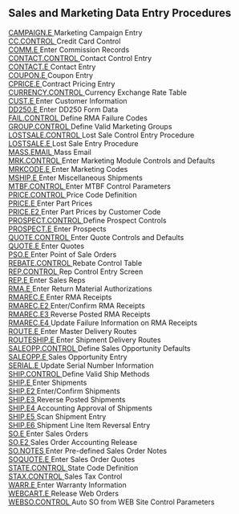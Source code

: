 ##  Sales and Marketing Data Entry Procedures

<PageHeader />

[ CAMPAIGN.E ](../../../rover/AP-OVERVIEW/AP-ENTRY/ACCT-CONTROL/ACCT-CONTROL-1/ar-e/CUST-E/CUST-E-1/CAMPAIGN-E) Marketing Campaign Entry   
[ CC.CONTROL ](../../../rover/AP-OVERVIEW/AP-ENTRY/ACCT-CONTROL/ACCT-CONTROL-1/ar-e/CUST-E/CUST-E-5/CC-CONTROL) Credit Card Control   
[ COMM.E ](COMM-E/README.md) Enter Commission Records   
[ CONTACT.CONTROL ](../../../rover/AP-OVERVIEW/AP-ENTRY/CONTACT-CONTROL) Contact Control Entry   
[ CONTACT.E ](../../../rover/AP-OVERVIEW/AP-ENTRY/VENDOR-E/VENDOR-E-2/CONTACT-E) Contact Entry   
[ COUPON.E ](COUPON-E/README.md) Coupon Entry   
[ CPRICE.E ](../../../rover/AP-OVERVIEW/AP-ENTRY/ACCT-CONTROL/ACCT-CONTROL-1/ar-e/CUST-E/CUST-E-1/CPRICE-E) Contract Pricing Entry   
[ CURRENCY.CONTROL ](../../../rover/AP-OVERVIEW/AP-ENTRY/AP-E/AP-E-1/CURRENCY-CONTROL) Currency Exchange Rate Table   
[ CUST.E ](../../../rover/AP-OVERVIEW/AP-ENTRY/ACCT-CONTROL/ACCT-CONTROL-1/ar-e/CUST-E) Enter Customer Information   
[ DD250.E ](DD250-E/README.md) Enter DD250 Form Data   
[ FAIL.CONTROL ](FAIL-CONTROL/README.md) Define RMA Failure Codes   
[ GROUP.CONTROL ](../../../rover/AP-OVERVIEW/AP-ENTRY/ACCT-CONTROL/ACCT-CONTROL-1/ar-e/CUST-E/CUST-E-1/CAMPAIGN-E/CAMPAIGN-E-1/GROUP-CONTROL) Define Valid Marketing Groups   
[ LOSTSALE.CONTROL ](LOSTSALE-CONTROL/README.md) Lost Sale Control Entry Procedure   
[ LOSTSALE.E ](LOSTSALE-E/README.md) Lost Sale Entry Procedure   
[ MASS.EMAIL ](MASS-EMAIL/README.md) Mass Email   
[ MRK.CONTROL ](../../../rover/AP-OVERVIEW/AP-ENTRY/AP-E/AP-E-1/CURRENCY-CONTROL/SO-E/MRK-CONTROL) Enter Marketing Module Controls and Defaults   
[ MRKCODE.E ](MRKCODE-E/README.md) Enter Marketing Codes   
[ MSHIP.E ](../../../rover/AP-OVERVIEW/AP-ENTRY/AP-E/AP-E-1/MSHIP-E) Enter Miscellaneous Shipments   
[ MTBF.CONTROL ](MTBF-CONTROL/README.md) Enter MTBF Control Parameters   
[ PRICE.CONTROL ](../../../rover/AP-OVERVIEW/AP-ENTRY/AP-E/AP-E-1/CURRENCY-CONTROL/SO-E/SO-E-1/PRICE-CONTROL) Price Code Definition   
[ PRICE.E ](../../../rover/AP-OVERVIEW/AP-ENTRY/ACCT-CONTROL/ACCT-CONTROL-1/ar-e/CUST-E/CUST-E-1/PRICE-E) Enter Part Prices   
[ PRICE.E2 ](PRICE-E2/README.md) Enter Part Prices by Customer Code   
[ PROSPECT.CONTROL ](PROSPECT-CONTROL/README.md) Define Prospect Controls   
[ PROSPECT.E ](PROSPECT-E/README.md) Enter Prospects   
[ QUOTE.CONTROL ](../../../rover/AP-OVERVIEW/AP-ENTRY/AP-E/AP-E-1/CURRENCY-CONTROL/SO-E/MRK-CONTROL/MRK-CONTROL-1/SOQUOTE-E/SOQUOTE-E-1/QUOTE-CONTROL) Enter Quote Controls and Defaults   
[ QUOTE.E ](../../../rover/AP-OVERVIEW/AP-ENTRY/AP-E/AP-E-1/CURRENCY-CONTROL/SO-E/MRK-CONTROL/MRK-CONTROL-1/SOQUOTE-E/QUOTE-E) Enter Quotes   
[ PSO.E ](../../../rover/AP-OVERVIEW/AP-ENTRY/AP-E/AP-E-1/MSHIP-E/MSHIP-E-2/Parts-E/PARTS-E-2/PSO-E) Enter Point of Sale Orders   
[ REBATE.CONTROL ](../../../rover/AP-OVERVIEW/AP-ENTRY/ACCT-CONTROL/ACCT-CONTROL-1/ar-e/CUST-E/CUST-E-7/REBATE-CONTROL) Rebate Control Table   
[ REP.CONTROL ](REP-CONTROL/README.md) Rep Control Entry Screen   
[ REP.E ](../../../rover/AP-OVERVIEW/AP-ENTRY/PRECOMM-E/PRECOMM-E-1/REP-E) Enter Sales Reps   
[ RMA.E ](../../../rover/AP-OVERVIEW/AP-ENTRY/AP-E/AP-E-1/CURRENCY-CONTROL/SO-E/MRK-CONTROL/MRK-CONTROL-2/RMA-E) Enter Return Material Authorizations   
[ RMAREC.E ](../../../rover/AP-OVERVIEW/AP-ENTRY/AP-E/AP-E-1/CURRENCY-CONTROL/SO-E/MRK-CONTROL/MRK-CONTROL-2/RMA-E/RMA-E-1/RMAREC-E2/RMAREC-E) Enter RMA Receipts   
[ RMAREC.E2 ](../../../rover/AP-OVERVIEW/AP-ENTRY/AP-E/AP-E-1/CURRENCY-CONTROL/SO-E/MRK-CONTROL/MRK-CONTROL-2/RMA-E/RMA-E-1/RMAREC-E2) Enter/Confirm RMA Receipts   
[ RMAREC.E3 ](RMAREC-E3/README.md) Reverse Posted RMA Receipts   
[ RMAREC.E4 ](RMAREC-E4/README.md) Update Failure Information on RMA Receipts   
[ ROUTE.E ](../../../rover/AP-OVERVIEW/AP-ENTRY/ACCT-CONTROL/ACCT-CONTROL-1/ar-e/CUST-E/CUST-E-1/ROUTE-E) Enter Master Delivery Routes   
[ ROUTESHIP.E ](../../../rover/AP-OVERVIEW/AP-ENTRY/ACCT-CONTROL/ACCT-CONTROL-1/ar-e/CUST-E/CUST-E-1/ROUTE-E/ROUTESHIP-E) Enter Shipment Delivery Routes   
[ SALEOPP.CONTROL ](SALEOPP-CONTROL/README.md) Define Sales Opportunity Defaults   
[ SALEOPP.E ](SALEOPP-E/README.md) Sales Opportunity Entry   
[ SERIAL.E ](../../../rover/FS-OVERVIEW/FS-ENTRY/SERIAL-E) Update Serial Number Information   
[ SHIP.CONTROL ](../../../rover/AP-OVERVIEW/AP-ENTRY/AP-E/AP-E-1/MSHIP-E/MSHIP-E-1/SHIP-CONTROL) Define Valid Ship Methods   
[ SHIP.E ](../../../rover/AP-OVERVIEW/AP-ENTRY/AP-E/AP-E-1/CURRENCY-CONTROL/SO-E/SO-E-4/SHIP-E) Enter Shipments   
[ SHIP.E2 ](../../../rover/AP-OVERVIEW/AP-ENTRY/AP-E/AP-E-1/CURRENCY-CONTROL/SO-E/SO-E-4/SHIP-E/SO-P1/SHIP-E2) Enter/Confirm Shipments   
[ SHIP.E3 ](../../../rover/AP-OVERVIEW/AP-ENTRY/AP-E/AP-E-1/CURRENCY-CONTROL/SO-E/SO-E-4/SHIP-E/SO-P1/SHIP-E2/SHIP-E3) Reverse Posted Shipments   
[ SHIP.E4 ](../../../rover/AP-OVERVIEW/AP-ENTRY/AP-E/AP-E-1/CURRENCY-CONTROL/SO-E/SO-E-4/SHIP-E4) Accounting Approval of Shipments   
[ SHIP.E5 ](SHIP-E5/README.md) Scan Shipment Entry   
[ SHIP.E6 ](SHIP-E6/README.md) Shipment Line Item Reversal Entry   
[ SO.E ](../../../rover/AP-OVERVIEW/AP-ENTRY/AP-E/AP-E-1/CURRENCY-CONTROL/SO-E) Enter Sales Orders   
[ SO.E2 ](../../../rover/AP-OVERVIEW/AP-ENTRY/AP-E/AP-E-1/CURRENCY-CONTROL/SO-E/MRK-CONTROL/MRK-CONTROL-5/SO-E2) Sales Order Accounting Release   
[ SO.NOTES ](SO-NOTES/README.md) Enter Pre-defined Sales Order Notes   
[ SOQUOTE.E ](../../../rover/AP-OVERVIEW/AP-ENTRY/AP-E/AP-E-1/CURRENCY-CONTROL/SO-E/MRK-CONTROL/MRK-CONTROL-1/SOQUOTE-E) Enter Sales Order Quotes   
[ STATE.CONTROL ](STATE-CONTROL/README.md) State Code Definition   
[ STAX.CONTROL ](../../../rover/AP-OVERVIEW/AP-ENTRY/AP-E/AP-E-1/CURRENCY-CONTROL/SO-E/SO-E-4/STAX-CONTROL) Sales Tax Control   
[ WARR.E ](WARR-E/README.md) Enter Warranty Information   
[ WEBCART.E ](WEBCART-E/README.md) Release Web Orders   
[ WEBSO.CONTROL ](WEBSO-CONTROL/README.md) Auto SO from WEB Site Control Parameters   
  
<badge text= "Version 8.10.57" vertical="middle" />

<PageFooter />